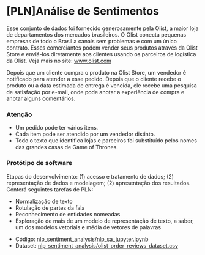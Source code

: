 # [PLN]Análise de Sentimentos
Esse conjunto de dados foi fornecido generosamente pela Olist, a maior loja de departamentos dos mercados brasileiros. O Olist conecta pequenas empresas de todo o Brasil a canais sem problemas e com um único contrato. Esses comerciantes podem vender seus produtos através da Olist Store e enviá-los diretamente aos clientes usando os parceiros de logística da Olist. Veja mais no site: www.olist.com

Depois que um cliente compra o produto na Olist Store, um vendedor é notificado para atender a esse pedido. Depois que o cliente recebe o produto ou a data estimada de entrega é vencida, ele recebe uma pesquisa de satisfação por e-mail, onde pode anotar a experiência de compra e anotar alguns comentários.

### Atenção
- Um pedido pode ter vários itens.
- Cada item pode ser atendido por um vendedor distinto.
- Todo o texto que identifica lojas e parceiros foi substituído pelos nomes das grandes casas de Game of Thrones.

### Protótipo de software
Etapas do desenvolvimento: (1) acesso e tratamento de dados; (2) representação de dados e modelagem; (2) apresentação dos resultados. Conterá seguintes tarefas de PLN:

- Normalização de texto
- Rotulação de partes da fala
- Reconhecimento de entidades nomeadas
- Exploração de mais de um modelo de representação de texto, a saber, um dos modelos vetoriais e média de vetores de palavras

* Código: [nlp_sentiment_analysis/nlp_sa_jupyter.ipynb](https://github.com/renholds/nlp_sentiment_analysis/blob/master/nlp_sa_jupyter.ipynb)
* Dataset: [nlp_sentiment_analysis/olist_order_reviews_dataset.csv](https://github.com/renholds/nlp_sentiment_analysis/blob/master/olist_order_reviews_dataset.csv)
